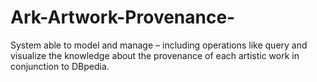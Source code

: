 # Ark-Artwork-Provenance-
System able to model and manage – including operations like query and visualize the knowledge about the provenance of each artistic work in conjunction to DBpedia.
